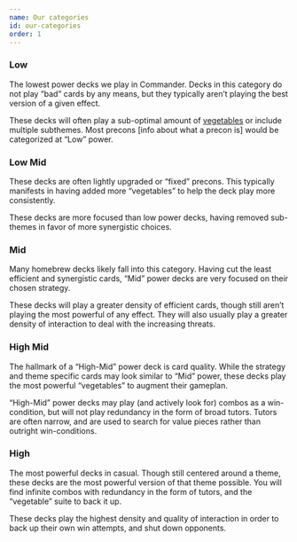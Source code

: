 ```yaml
---
name: Our categories
id: our-categories
order: 1
---
```


### Low

The lowest power decks we play in Commander. Decks in this category do not play “bad” cards by any means, but they typically aren’t playing the best version of a given effect.

These decks will often play a sub-optimal amount of [vegetables](/assumptions#vegetables) or include multiple subthemes. Most precons [info about what a precon is] would be categorized at “Low” power.

### Low Mid

These decks are often lightly upgraded or “fixed” precons. This typically manifests in having added more “vegetables” to help the deck play more consistently.

These decks are more focused than low power decks, having removed sub-themes in favor of more synergistic choices.

### Mid

Many homebrew decks likely fall into this category. Having cut the least efficient and synergistic cards, “Mid” power decks are very focused on their chosen strategy.

These decks will play a greater density of efficient cards, though still aren’t playing the most powerful of any effect. They will also usually play a greater density of interaction to deal with the increasing threats.

### High Mid

The hallmark of a “High-Mid” power deck is card quality. While the strategy and theme specific cards may look similar to “Mid” power, these decks play the most powerful “vegetables” to augment their gameplan.

“High-Mid” power decks may play (and actively look for) combos as a win-condition, but will not play redundancy in the form of broad tutors. Tutors are often narrow, and are used to search for value pieces rather than outright win-conditions.

### High

The most powerful decks in casual. Though still centered around a theme, these decks are the most powerful version of that theme possible. You will find infinite combos with redundancy in the form of tutors, and the “vegetable” suite to back it up.

These decks play the highest density and quality of interaction in order to back up their own win attempts, and shut down opponents.
